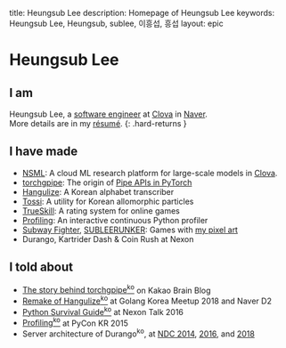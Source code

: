 title: Heungsub Lee
description: Homepage of Heungsub Lee
keywords: Heungsub Lee, Heungsub, sublee, 이흥섭, 흥섭
layout: epic

Heungsub Lee
============

I am
----

Heungsub Lee, a [software engineer][] at [Clova][] in [Naver][].
<br>
More details are in my [résumé](/resume/).
{: .hard-returns }

[software engineer]: https://github.com/sublee
[clova]: https://clova.ai/
[naver]: https://navercorp.com/en

I have made
-----------

- [NSML][]: A cloud ML research platform for large-scale models in [Clova][].
- [torchgpipe][]: The origin of [Pipe APIs in PyTorch][pytorch-pipe]
- [Hangulize][]: A Korean alphabet transcriber
- [Tossi][]: A utility for Korean allomorphic particles
- [TrueSkill][]: A rating system for online games
- [Profiling][]: An interactive continuous Python profiler
- [Subway Fighter][], [SUBLEERUNKER][]: Games with [my pixel art][DeviantArt]
- Durango, Kartrider Dash & Coin Rush at Nexon

[nsml]:           https://ai.nsml.navercorp.com/
[clova]:          https://clova.ai/
[torchgpipe]:     https://torchgpipe.readthedocs.io/
[pytorch-pipe]:   https://pytorch.org/docs/1.8.0/pipeline.html
[hangulize]:      https://hangulize.org/
[tossi]:          https://github.com/what-studio/tossi
[trueskill]:      https://trueskill.org/
[profiling]:      https://github.com/what-studio/profiling
[subway fighter]: https://yeonghoey.itch.io/subway-fighter
[subleerunker]:   /runker/
[deviantart]:     https://www.deviantart.com/sublee/gallery/?catpath=/

I told about
------------

- [The story behind torchgpipe<sup>ko</sup>][torchgpipe-blog] on Kakao Brain Blog
- [Remake of Hangulize<sup>ko</sup>][gokr1808] at Golang Korea Meetup 2018 and Naver D2
- [Python Survival Guide<sup>ko</sup>][nxtk16] at Nexon Talk 2016
- [Profiling<sup>ko</sup>][pycon15] at PyCon KR 2015
- Server architecture of Durango<sup>ko</sup>, at [NDC 2014][ndc14], [2016][ndc16], and [2018][ndc18]

[torchgpipe-blog]: https://kakaobrain.com/blog/66
[gokr1808]: https://subl.ee/~gokr1808
[nxtk16]:   https://subl.ee/~nxtk16
[pycon15]:  https://subl.ee/~pycon15

[ndc14]: https://subl.ee/~ndc14
[ndc16]: https://subl.ee/~ndc16
[ndc18]: https://subl.ee/~ndc18

